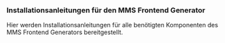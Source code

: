 ### Installationsanleitungen für den MMS Frontend Generator
Hier werden Installationsanleitungen für alle benötigten Komponenten des MMS Frontend Generators bereitgestellt.
